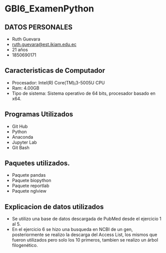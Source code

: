 # GBI6_ExamenPython
## DATOS PERSONALES
- Ruth Guevara
- ruth.guevara@est.ikiam.edu.ec
- 21 años
- 1850690171
## Caracteristicas de Computador
- Procesador: Intel(R) Core(TM)¡3-5005U CPU
- Ram: 4.00GB
- Tipo de sistema: Sistema operativo de 64 bits, procesador basado en x64.
## Programas Utilizados
- Git Hub
- Python
- Anaconda
- Jupyter Lab
- Git Bash
## Paquetes utilizados.
- Paquete pandas
- Paquete biopython
- Paquete reportlab
- Paquete nglview
## Explicacion de datos utilizados
- Se utilizo una base de datos descargada de PubMed desde el ejercicio 1 al 5.
- En el ejercicio 6 se hizo una busqueda en NCBI de un gen, posteriormente se realizo la descarga del Access List, los mismos que fueron utilizados pero solo los 10 primeros, tambien se realizo un árbol filogenético.
